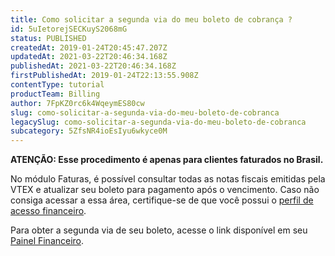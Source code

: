 ```yaml
---
title: Como solicitar a segunda via do meu boleto de cobrança ?
id: 5uIetorejSECKuyS2068mG
status: PUBLISHED
createdAt: 2019-01-24T20:45:47.207Z
updatedAt: 2021-03-22T20:46:34.168Z
publishedAt: 2021-03-22T20:46:34.168Z
firstPublishedAt: 2019-01-24T22:13:55.908Z
contentType: tutorial
productTeam: Billing
author: 7FpKZ0rc6k4WqeymES80cw
slug: como-solicitar-a-segunda-via-do-meu-boleto-de-cobranca
legacySlug: como-solicitar-a-segunda-via-do-meu-boleto-de-cobranca
subcategory: 5ZfsNR4ioEsIyu6wkyce0M
---
```


<div class="alert alert-info" role="alert"><strong>ATENÇÃO: Esse procedimento é apenas para clientes faturados no Brasil.</strong></div>

No módulo Faturas, é possível consultar todas as notas fiscais emitidas pela VTEX e atualizar seu boleto para pagamento após o vencimento. Caso não consiga acessar a essa área, certifique-se de que você possui o [perfil de acesso financeiro](https://help.vtex.com/pt/tutorial/como-criar-um-perfil-de-acesso-financeiro--717qPtxW3Cy9n5KrReHeVv).

Para obter a segunda via de seu boleto, acesse o link disponível em seu [Painel Financeiro](https://help.vtex.com/pt/tutorial/como-fazer-download-faturas-da-VTEX--tutorials_653).




